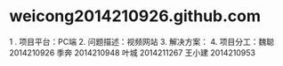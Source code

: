 # weicong2014210926.github.com
1 . 项目平台：PC端 
2.  问题描述：视频网站
3.  解决方案：
4.  项目分工：魏聪 2014210926
              季奔 2014210948
              叶城 2014211267
              王小建 2014210953

